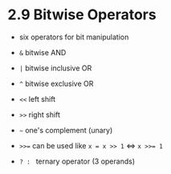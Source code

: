 # 2.9 Bitwise Operators

- six operators for bit manipulation
- `&` bitwise AND
- `|` bitwise inclusive OR
- `^` bitwise exclusive OR
- `<<` left shift
- `>>` right shift
- `~` one's complement (unary)

- `>>=` can be used like `x = x >> 1` <=> `x >>= 1`

- `? : ` ternary operator (3 operands)